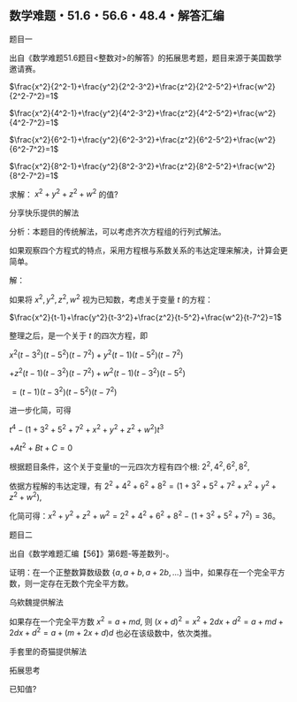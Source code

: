 ## 数学难题・51.6・56.6・48.4・解答汇编

题目一

出自《数学难题51.6题目<整数对>的解答》的拓展思考题，题目来源于美国数学邀请赛。

$\frac{x^2}{2^2-1}+\frac{y^2}{2^2-3^2}+\frac{z^2}{2^2-5^2}+\frac{w^2}{2^2-7^2}=1$

$\frac{x^2}{4^2-1}+\frac{y^2}{4^2-3^2}+\frac{z^2}{4^2-5^2}+\frac{w^2}{4^2-7^2}=1$

$\frac{x^2}{6^2-1}+\frac{y^2}{6^2-3^2}+\frac{z^2}{6^2-5^2}+\frac{w^2}{6^2-7^2}=1$

$\frac{x^2}{8^2-1}+\frac{y^2}{8^2-3^2}+\frac{z^2}{8^2-5^2}+\frac{w^2}{8^2-7^2}=1$

求解： $x^2+y^2+z^2+w^2$ 的值?


分享快乐提供的解法

分析：本题目的传统解法，可以考虑齐次方程组的行列式解法。

如果观察四个方程式的特点，采用方程根与系数关系的韦达定理来解决，计算会更简单。

解：

如果将 $x^2,y^2,z^2,w^2$ 视为已知数，考虑关于变量 $t$ 的方程：

$\frac{x^2}{t-1}+\frac{y^2}{t-3^2}+\frac{z^2}{t-5^2}+\frac{w^2}{t-7^2}=1$

整理之后，是一个关于 $t$ 的四次方程，即

$x^2(t-3^2)(t-5^2)(t-7^2)+y^2(t-1)(t-5^2)(t-7^2)$

$+z^2(t-1)(t-3^2)(t-7^2)+w^2(t-1)(t-3^2)(t-5^2)$

$=(t-1)(t-3^2)(t-5^2)(t-7^2)$

进一步化简，可得

$t^4-(1+3^2+5^2+7^2+x^2+y^2+z^2+w^2)t^3$

$+At^2+Bt+C=0$

根据题目条件，这个关于变量t的一元四次方程有四个根: $2^2,4^2,6^2,8^2,$

依据方程解的韦达定理，有 $2^2+4^2+6^2+8^2=(1+3^2+5^2+7^2+x^2+y^2+z^2+w^2),$

化简可得：$x^2+y^2+z^2+w^2=2^2+4^2+6^2+8^2-(1+3^2+5^2+7^2)=36。$

题目二

出自《数学难题汇编【56】》第6题-等差数列-。

证明：在一个正整数算数级数 $\{a,a+b,a+2b,...\}$ 当中，如果存在一个完全平方数，则一定存在无数个完全平方数。

乌欸魏提供解法

如果存在一个完全平方数 $x^2=a+md,$ 则 $(x+d)^2=x^2+2dx+d^2=a+md+2dx+d^2=a+(m+2x+d)d$ 也必在该级数中，依次类推。

手套里的奇猫提供解法



拓展思考

已知值?
